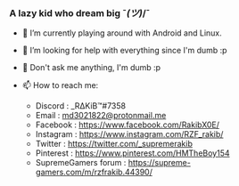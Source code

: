 ### A lazy kid who dream big ¯_(ツ)_/¯
- 🔭 I’m currently playing around with Android and Linux.
- 🤔 I’m looking for help with everything since I'm dumb :p
- 💬 Don't ask me anything, I'm dumb :p
- 📫 How to reach me: 
 
  + Discord : _RΔKiB™#7358
  + Email : md3021822@protonmail.me
  + Facebook : https://www.facebook.com/RakibX0E/
  + Instagram : https://www.instagram.com/RZF_rakib/
  + Twitter : https://twitter.com/_supremerakib
  + Pinterest : https://www.pinterest.com/HMTheBoy154
  + SupremeGamers forum : https://supreme-gamers.com/m/rzfrakib.44390/
